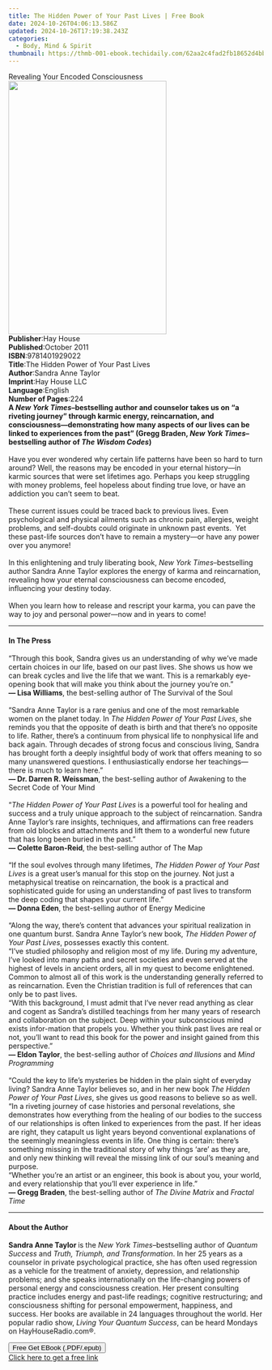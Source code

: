 ```yaml
---
title: The Hidden Power of Your Past Lives | Free Book
date: 2024-10-26T04:06:13.586Z
updated: 2024-10-26T17:19:38.243Z
categories:
  - Body, Mind & Spirit
thumbnail: https://thmb-001-ebook.techidaily.com/62aa2c4fad2fb18652d4bbb2f3a4f956a9f72cc5450503b32dd0bcd5ad95c57c.jpg
---
```

<main id="book-container">
  <div class="flex flex-col">
    <div class="book-brief flex-1 py-6 px-4 sm:p-6 md:py-10 md:px-8">
      <!-- brief-->
      <div class="book-brief-main">Revealing Your Encoded Consciousness</div>
    </div>
    <div
      class="book-meta-info flex-1 grid gap-4 col-start-1 col-end-3 row-start-1 sm:mb-6 sm:grid-cols-4 lg:gap-6 lg:col-start-2 lg:row-end-6 lg:row-span-6 lg:mb-0"
    >
      <div
        class="book-meta-info-left place-content-center mt-4 p-4 text-sm leading-6 col-start-2 col-span-2 dark:text-slate-400"
      >
        <img
          class="w-full h-500 object-cover rounded-lg sm:h-255 sm:col-span-2 lg:col-span-full"
          src="https://img-001-ebook.techidaily.com/741aee220571ba482abb4d3600204af76a7fc99977971d54fe03ca7d891f7b95.jpg"
          alt=""
          width="312"
          height="500"
        />
      </div>
      <div
        class="book-meta-info-right mt-2 col-start-1 row-start-2 col-span-3 self-center"
      >
        <!-- meta data  -->
        <div class="flex flex-col px-4 md:px-8">
          <div class="flex-1">
            <strong>Publisher</strong>:<span class="px-2">Hay House</span>
          </div>
          <div class="flex-1">
            <strong>Published</strong>:<span class="px-2">October 2011</span>
          </div>
          <div class="flex-1">
            <strong>ISBN</strong>:<span class="px-2">9781401929022</span>
          </div>
          <div class="flex-1">
            <strong>Title</strong>:<span class="px-2"
              >The Hidden Power of Your Past Lives</span
            >
          </div>
          <div class="flex-1">
            <strong>Author</strong>:<span class="px-2">Sandra Anne Taylor</span>
          </div>
          <div class="flex-1">
            <strong>Imprint</strong>:<span class="px-2">Hay House LLC</span>
          </div>
          <div class="flex-1">
            <strong>Language</strong>:<span class="px-2">English</span>
          </div>
          <div class="flex-1">
            <strong>Number of Pages</strong>:<span class="px-2">224</span>
          </div>
        </div>
      </div>
    </div>
    <div class="book-description flex-1 py-6 px-4 sm:p-6 md:py-10 md:px-8">
      <div class="book-description-main">
        <div accordion-content="" id="description">
          <b
            >A <i>New York Times</i>–bestselling author and counselor takes us
            on “a riveting journey” through karmic energy, reincarnation, and
            consciousness—demonstrating how many aspects of our lives can be
            linked to experiences from the past” (Gregg Braden,
            <i>New York Times</i>–bestselling author of
            <i>The Wisdom Codes</i>)</b
          ><br />
          &nbsp;<br />
          Have you ever wondered why certain life patterns have been so hard to
          turn around? Well, the reasons may be encoded in your eternal
          history—in karmic sources that were set lifetimes ago. Perhaps you
          keep struggling with money problems, feel hopeless about finding true
          love, or have an addiction you can’t seem to beat.<b><br /></b><br />
          These current issues could be traced back to previous lives. Even
          psychological and physical ailments such as chronic pain, allergies,
          weight problems, and self-doubts could originate in unknown past
          events.&nbsp; Yet these past-life sources don’t have to remain a
          mystery—or have any power over you anymore!<br /><br />
          In this enlightening and truly liberating book,
          <i>New York Times</i>–bestselling author&nbsp;Sandra Anne
          Taylor&nbsp;explores the energy of karma and reincarnation, revealing
          how your eternal consciousness can become encoded, influencing your
          destiny today.<br /><br />
          When you learn how to release and rescript your karma, you can pave
          the way to joy and personal power—now and in years to come!
        </div>
        <div class="accordion-fader"></div>
      </div>
    </div>
    <div class="book-excerpts flex-1 py-6 px-4 sm:p-6 md:py-10 md:px-8">
      <!-- excerpts-->
      <div class="book-excerpts-main">
        <hr />
        <h4 class="placeholder placeholder-heading">
          <span>In The Press</span>
        </h4>
        <p>
          “Through this book, Sandra gives us an understanding of why we’ve made
          certain choices in our life, based on our past lives. She shows us how
          we can break cycles and live the life that we want. This is a
          remarkably eye-opening book that will make you think about the journey
          you’re on.”<br /><b>— Lisa Williams</b>, the best-selling author of
          The Survival of the Soul<br /><br />“Sandra Anne Taylor is a rare
          genius and one of the most remarkable women on the planet today. In
          <i>The Hidden Power of Your Past Lives</i>,&nbsp;she reminds you that
          the opposite of death is birth and that there’s no opposite to life.
          Rather, there’s a continuum from physical life to nonphysical life and
          back again. Through decades of strong focus and conscious living,
          Sandra has brought forth a deeply insightful body of work that offers
          meaning to so many unanswered questions. I enthusiastically endorse
          her teachings—there is much to learn here.”<br /><b
            >— Dr. Darren R. Weissman</b
          >, the best-selling author of Awakening to the Secret Code of Your
          Mind<br /><br />“<i>The Hidden Power of Your Past Lives</i> is a
          powerful tool for healing and success and a truly unique approach to
          the subject of reincarnation. Sandra Anne Taylor’s rare insights,
          techniques, and affirmations can free readers from old blocks and
          attachments and lift them to a wonderful new future that has long been
          buried in the past.”<br /><b>— Colette Baron-Reid</b>, the
          best-selling author of The Map<br />&nbsp;<br />“If the soul evolves
          through many lifetimes, <i>The Hidden Power of Your Past Lives</i> is
          a great user’s manual for this stop on the journey. Not just a
          metaphysical treatise on reincarnation, the book is a practical and
          sophisticated guide for using an understanding of past lives to
          transform the deep coding that shapes your current life.”<br /><b
            >— Donna Eden</b
          >, the best-selling author of Energy Medicine<br /><br />“Along the
          way, there’s content that advances your spiritual realization in one
          quantum burst. Sandra Anne Taylor’s new book,
          <i>The Hidden Power of Your Past Lives</i>, possesses exactly this
          content.<br />“I’ve studied philosophy and religion most of my life.
          During my adventure, I’ve looked into many paths and secret societies
          and even served at the highest of levels in ancient orders, all in my
          quest to become enlightened. Common to almost all of this work is the
          understanding generally referred to as reincarnation. Even the
          Christian tradition is full of references that can only be to past
          lives. <br />“With this background, I must admit that I’ve never read
          anything as clear and cogent as Sandra’s distilled teachings from her
          many years of research and collaboration on the subject. Deep within
          your subconscious mind exists infor-mation that propels you. Whether
          you think past lives are real or not, you’ll want to read this book
          for the power and insight gained from this perspective.”<br /><b
            >— Eldon Taylor</b
          >, the best-selling author of&nbsp;<i>Choices and Illusions</i> and
          <i>Mind Programming</i><br />&nbsp;<br />“Could the key to life’s
          mysteries be hidden in the plain sight of everyday living? Sandra Anne
          Taylor believes so, and in her new book
          <i>The Hidden Power of Your Past Lives</i>, she gives us good reasons
          to believe so as well.<br />“In a riveting journey of case histories
          and personal revelations, she demonstrates how everything from the
          healing of our bodies to the success of our relationships is often
          linked to experiences from the past. If her ideas are right, they
          catapult us light years beyond conventional explanations of the
          seemingly meaningless events in life. One thing is certain: there’s
          something missing in the traditional story of why things ‘are’ as they
          are, and only new thinking will reveal the missing link of our soul’s
          meaning and purpose.<br />“Whether you’re an artist or an engineer,
          this book is about you, your world, and every relationship that you’ll
          ever experience in life.”<br /><b>— Gregg Braden</b>,&nbsp;the
          best-selling author of <i>The Divine Matrix</i> and
          <i>Fractal Time</i>
        </p>
      </div>
    </div>
    <div class="book-about-author flex-1 py-6 px-4 sm:p-6 md:py-10 md:px-8">
      <!-- about author-->
      <div class="book-main-author-main">
        <hr />
        <h4 class="placeholder placeholder-heading">
          <span>About the Author</span>
        </h4>
        <p>
          <b>Sandra Anne Taylor </b>is the <i>New York Times</i>–bestselling
          author of <i>Quantum Success </i>and
          <i>Truth, Triumph, and Transformation</i>. In her 25 years as a
          counselor in private psychological practice, she has often used
          regression as a vehicle for the treatment of anxiety, depression, and
          relationship problems; and she speaks internationally on the
          life-changing powers of personal energy and consciousness creation.
          Her present consulting practice includes energy and past-life
          readings; cognitive restructuring; and consciousness shifting for
          personal empowerment, happiness, and success. Her books are available
          in 24 languages throughout the world. Her popular radio show,
          <i>Living Your Quantum Success</i>, can be heard Mondays on
          HayHouseRadio.com®.
        </p>
      </div>
    </div>
    <div class="book-free-get flex-1 py-6 px-4 sm:p-6 md:py-10 md:px-8">
      <button
        id="btn-free-get"
        class="bg-blue-500 hover:bg-blue-700 text-white font-bold py-2 px-4 rounded"
      >
        Free Get EBook (.PDF/.epub)
      </button>
      <div id="countdown-display" class="px-2 text-lg mt-2"></div>
      <a
        id="free-link"
        class="hidden bg-blue-500 hover:bg-blue-700 text-white font-bold py-2 px-4 rounded"
        href="https://www.ebooks.com/en-us/book/96317229/the-hidden-power-of-your-past-lives/sandra-anne-taylor/"
        target="_blank"
        >Click here to get a free link</a
      >
    </div>
    <script>
      let countdownTime = 0;
      let countdownInterval = null;
      document
        .getElementById('btn-free-get')
        .addEventListener('click', startCountdown);
      function startCountdown() {
        countdownTime = new Date().getTime() + 60000 * 3;
        countdownInterval = setInterval(updateCountdown, 1000);
        document.getElementById('btn-free-get').disabled = true;
        document
          .getElementById('btn-free-get')
          .classList.add('bg-gray-500', 'cursor-not-allowed');
      }
      function updateCountdown() {
        let currentTime = new Date().getTime();
        let timeLeft = countdownTime - currentTime;
        let secondsLeft = Math.floor(timeLeft / 1000);
        document.getElementById('countdown-display').innerHTML =
          `Remaining time: ${secondsLeft} seconds.`;
        if (secondsLeft <= 0) {
          clearInterval(countdownInterval);
          document.getElementById('btn-free-get').classList.add('hidden');
          document.getElementById('free-link').classList.remove('hidden');
          document.getElementById('countdown-display').innerHTML = '';
        }
      }
    </script>
  </div>
</main>

<ins class="adsbygoogle"
      style="display:block"
      data-ad-client="ca-pub-7571918770474297"
      data-ad-slot="8358498916"
      data-ad-format="auto"
      data-full-width-responsive="true"></ins>
    